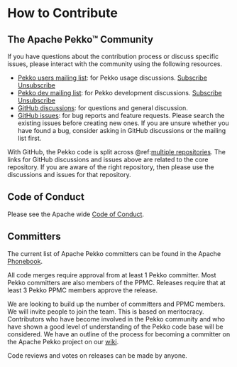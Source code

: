 # How to Contribute

## The Apache Pekko™ Community

If you have questions about the contribution process or discuss specific issues, please interact with the community using the following resources.

- [Pekko users mailing list](https://lists.apache.org/list.html?users@pekko.apache.org): for Pekko usage discussions. [Subscribe](mailto:users-subscribe@pekko.apache.org) [Unsubscribe](mailto:users-unsubscribe@pekko.apache.org)
- [Pekko dev mailing list](https://lists.apache.org/list.html?dev@pekko.apache.org): for Pekko development discussions. [Subscribe](mailto:dev-subscribe@pekko.apache.org) [Unsubscribe](mailto:dev-unsubscribe@pekko.apache.org)
- [GitHub discussions](https://github.com/apache/pekko/discussions): for questions and general discussion.
- [GitHub issues](https://github.com/apache/pekko/issues): for bug reports and feature requests. Please search the existing issues before creating new ones. If you are unsure whether you have found a bug, consider asking in GitHub discussions or the mailing list first.

With GitHub, the Pekko code is split across @ref:[multiple repositories](modules.md). The links for GitHub discussions and issues
above are related to the core repository. If you are aware of the right repository, then please use the discussions and issues
for that repository. 

## Code of Conduct

Please see the Apache wide [Code of Conduct](https://www.apache.org/foundation/policies/conduct).

## Committers

The current list of Apache Pekko committers can be found in the Apache [Phonebook](https://people.apache.org/phonebook.html?pmc=pekko).

All code merges require approval from at least 1 Pekko committer. Most Pekko committers are also members of the
PPMC. Releases require that at least 3 Pekko PPMC members approve the release.

We are looking to build up the number of committers and PPMC members. We will invite people to join the team. This is based
on meritocracy. Contributors who have become involved in the Pekko community and who have shown a good level of understanding
of the Pekko code base will be considered.
We have an outline of the process for becoming a committer on the Apache Pekko project on our [wiki](https://cwiki.apache.org/confluence/display/PEKKO/Becoming+a+Committer).

Code reviews and votes on releases can be made by anyone.

